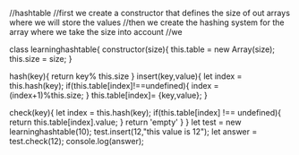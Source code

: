 //hashtable
//first we create a constructor that defines the size of out arrays where we will store the values 
//then we create the hashing system for the array where we take the size into account
//we 

class learninghashtable{
  constructor(size){
    this.table = new Array(size);
    this.size = size;
  }

  hash(key){
    return key% this.size
  }
  insert(key,value){
    let index = this.hash(key);
  if(this.table[index]!==undefined){
    index =(index+1)%this.size;
  }
    this.table[index]= {key,value};
  }

  check(key){
    let index = this.hash(key);
    if(this.table[index] !== undefined){
      return this.table[index].value;
    }
    return 'empty'
  }
}
let test = new learninghashtable(10);
test.insert(12,"this value is 12");
let answer = test.check(12);
console.log(answer);
